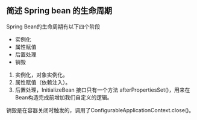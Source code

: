 ## 简述 Spring bean 的生命周期
Spring Bean的生命周期有以下四个阶段

- 实例化
- 属性赋值
- 后置处理
- 销毁

1. 实例化，对象实例化。
2. 属性赋值（依赖注入）。
3. 后置处理，InitializeBean 接口只有一个方法 afterPropertiesSet()，用来在Bean构造完成前增加我们自定义的逻辑。

销毁是在容器关闭时触发的，调用了ConfigurableApplicationContext.close()。